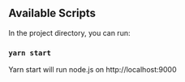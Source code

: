 ## Available Scripts

In the project directory, you can run:

### `yarn start`

Yarn start will run node.js on http://localhost:9000

